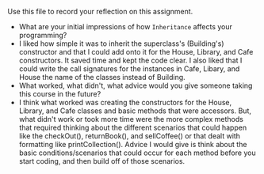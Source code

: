 Use this file to record your reflection on this assignment.

- What are your initial impressions of how `Inheritance` affects your programming?
- I liked how simple it was to inherit the superclass's (Building's) constructor and that I could add onto it for the House, Library, and Cafe constructors. It saved time and kept the code clear. I also liked that I could write the call signatures for the instances in Cafe, Libary, and House the name of the classes instead of Building.
- What worked, what didn't, what advice would you give someone taking this course in the future?
- I think what worked was creating the constructors for the House, Library, and Cafe classes and basic methods that were accessors. But, what didn't work or took more time were the more complex methods that required thinking about the different scenarios that could happen like the checkOut(), returnBook(), and sellCoffee() or that dealt with formatting like printCollection(). Advice I would give is think about the basic conditions/scenarios that could occur for each method before you start coding, and then build off of those scenarios.

